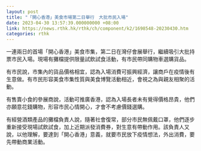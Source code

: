 ```yaml
---
layout: post
title: "「開心香港」美食市場第二日舉行　大批市民入場"
date: 2023-04-30 13:57:39.000000000 +08:00
link: https://news.rthk.hk/rthk/ch/component/k2/1698548-20230430.htm
categories: rthk
---
```


一連兩日的首場「開心香港」美食市集，第二日在灣仔會展舉行，繼續吸引大批持票市民入場。現場有攤檔提供限量試飲試食活動，有市民帶同購物車選購貨品。

有市民說，市集內的貨品價格相宜，認為入場消費可振興經濟，讓商戶在疫情後有生意做。有市民形容美食市集性質與美食博覽活動相近，會視之為與親友相聚的活動。

有售賣小食的參展商說，活動可推廣香港，認為入場長者未有覺得價格昂貴，他們亦願意花錢購物，形容市民心情開心，才會不考慮價錢選購。

有經營酒類產品的攤檔負責人說，隨著社會復常，部分市民無佩戴口罩，他們逐步重新接受現場試飲試食，加上近期派發消費券，對生意有帶動作用。該負責人又說，以他理解，要達到「開心香港」意義，就要市民放下疫情想法，外出消費，要先帶動商業活動。
